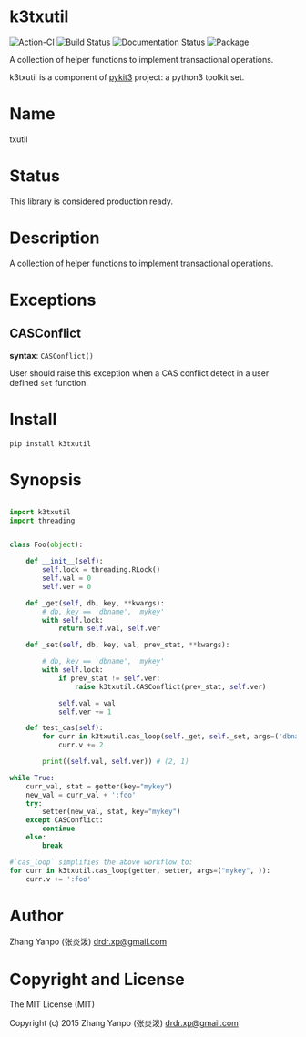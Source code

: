 # k3txutil

[![Action-CI](https://github.com/pykit3/k3txutil/actions/workflows/python-package.yml/badge.svg)](https://github.com/pykit3/k3txutil/actions/workflows/python-package.yml)
[![Build Status](https://travis-ci.com/pykit3/k3txutil.svg?branch=master)](https://travis-ci.com/pykit3/k3txutil)
[![Documentation Status](https://readthedocs.org/projects/k3txutil/badge/?version=stable)](https://k3txutil.readthedocs.io/en/stable/?badge=stable)
[![Package](https://img.shields.io/pypi/pyversions/k3txutil)](https://pypi.org/project/k3txutil)

A collection of helper functions to implement transactional operations.

k3txutil is a component of [pykit3] project: a python3 toolkit set.


#   Name

txutil

#   Status

This library is considered production ready.

#   Description

A collection of helper functions to implement transactional operations.

#   Exceptions

##  CASConflict

**syntax**:
`CASConflict()`

User should raise this exception when a CAS conflict detect in a user defined
`set` function.




# Install

```
pip install k3txutil
```

# Synopsis

```python

import k3txutil
import threading


class Foo(object):

    def __init__(self):
        self.lock = threading.RLock()
        self.val = 0
        self.ver = 0

    def _get(self, db, key, **kwargs):
        # db, key == 'dbname', 'mykey'
        with self.lock:
            return self.val, self.ver

    def _set(self, db, key, val, prev_stat, **kwargs):

        # db, key == 'dbname', 'mykey'
        with self.lock:
            if prev_stat != self.ver:
                raise k3txutil.CASConflict(prev_stat, self.ver)

            self.val = val
            self.ver += 1

    def test_cas(self):
        for curr in k3txutil.cas_loop(self._get, self._set, args=('dbname', 'mykey', )):
            curr.v += 2

        print((self.val, self.ver)) # (2, 1)

while True:
    curr_val, stat = getter(key="mykey")
    new_val = curr_val + ':foo'
    try:
        setter(new_val, stat, key="mykey")
    except CASConflict:
        continue
    else:
        break

#`cas_loop` simplifies the above workflow to:
for curr in k3txutil.cas_loop(getter, setter, args=("mykey", )):
    curr.v += ':foo'


```

#   Author

Zhang Yanpo (张炎泼) <drdr.xp@gmail.com>

#   Copyright and License

The MIT License (MIT)

Copyright (c) 2015 Zhang Yanpo (张炎泼) <drdr.xp@gmail.com>


[pykit3]: https://github.com/pykit3
